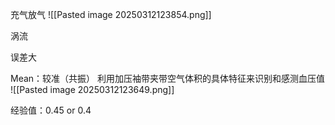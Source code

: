 充气放气
									![[Pasted image 20250312123854.png]]

涡流

误差大

Mean：较准（共振）
利用加压袖带夹带空气体积的具体特征来识别和感测血压值
![[Pasted image 20250312123649.png]]

经验值：0.45 or 0.4 